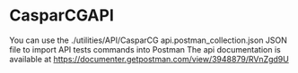 # CasparCGAPI

You can use the ./utilities/API/CasparCG api.postman_collection.json JSON file to import API tests commands into Postman
The api documentation is available at https://documenter.getpostman.com/view/3948879/RVnZgd9U


